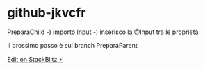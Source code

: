# github-jkvcfr

PreparaChild
-) importo Input
-) inserisco la @Input tra le proprietà

Il prossimo passo è sul branch PreparaParent

[Edit on StackBlitz ⚡️](https://stackblitz.com/edit/github-jkvcfr)